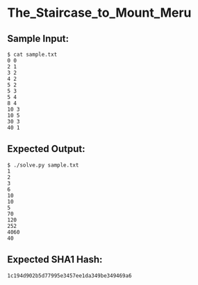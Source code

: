 # The_Staircase_to_Mount_Meru

## Sample Input:

```
$ cat sample.txt
0 0
2 1
3 2
4 2
5 2
5 3
5 4
8 4
10 3
10 5
30 3
40 1
```
## Expected Output:

```
$ ./solve.py sample.txt
1
2
3
6
10
10
5
70
120
252
4060
40
```
## Expected SHA1 Hash:

```
1c194d902b5d77995e3457ee1da349be349469a6
```
